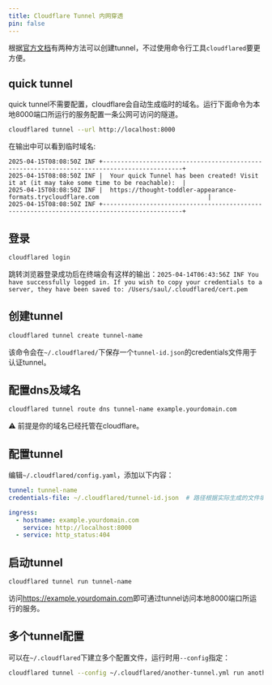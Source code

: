 ```yaml
---
title: Cloudflare Tunnel 内网穿透
pin: false
---
```


根据[官方文档](https://developers.cloudflare.com/cloudflare-one/connections/connect-networks/get-started/)有两种方法可以创建tunnel，不过使用命令行工具`cloudflared`要更方便。

## quick tunnel

quick tunnel不需要配置，cloudflare会自动生成临时的域名。运行下面命令为本地8000端口所运行的服务配置一条公网可访问的隧道。

```bash
cloudflared tunnel --url http://localhost:8000
```

在输出中可以看到临时域名:

```text
2025-04-15T08:08:50Z INF +--------------------------------------------------------------------------------------------+
2025-04-15T08:08:50Z INF |  Your quick Tunnel has been created! Visit it at (it may take some time to be reachable):  |
2025-04-15T08:08:50Z INF |  https://thought-toddler-appearance-formats.trycloudflare.com                              |
2025-04-15T08:08:50Z INF +--------------------------------------------------------------------------------------------+
```


## 登录

```bash
cloudflared login
```

跳转浏览器登录成功后在终端会有这样的输出：`2025-04-14T06:43:56Z INF You have successfully logged in.
If you wish to copy your credentials to a server, they have been saved to:
/Users/saul/.cloudflared/cert.pem`

## 创建tunnel

```bash
cloudflared tunnel create tunnel-name
```

该命令会在`~/.cloudflared/`下保存一个`tunnel-id.json`的credentials文件用于认证tunnel。

## 配置dns及域名

```bash
cloudflared tunnel route dns tunnel-name example.yourdomain.com
```

⚠️ 前提是你的域名已经托管在cloudflare。

## 配置tunnel

编辑`~/.cloudflared/config.yaml`，添加以下内容：

```yaml
tunnel: tunnel-name
credentials-file: ~/.cloudflared/tunnel-id.json  # 路径根据实际生成的文件填写

ingress:
  - hostname: example.yourdomain.com
    service: http://localhost:8000
  - service: http_status:404
```

## 启动tunnel

```bash
cloudflared tunnel run tunnel-name
```

访问<https://example.yourdomain.com>即可通过tunnel访问本地8000端口所运行的服务。

## 多个tunnel配置

可以在`~/.cloudflared`下建立多个配置文件，运行时用`--config`指定：

```bash
cloudflared tunnel --config ~/.cloudflared/another-tunnel.yml run another-tunnel
```
